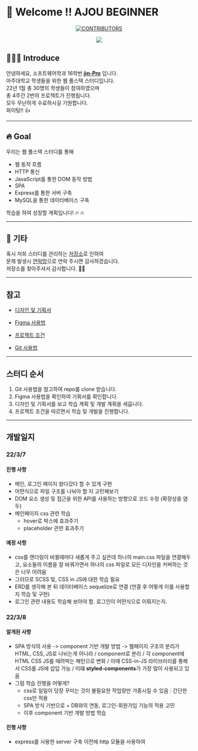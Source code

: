 # 🤗 Welcome !! AJOU BEGINNER

<div align=center>

[![CONTRIBUTORS](https://img.shields.io/badge/contributors-30-green.svg?style=flat-square)](https://github.com/AJOU-BEGINNER/P-1)

<a href="https://github.com/AJOU-BEGINNER/P-1/graphs/contributors">
  <img src="https://contrib.rocks/image?repo=AJOU-BEGINNER/P-1" />
</a>

</div>

## 🧑🏻‍💻 Introduce

안녕하세요, 소프트웨어학과 16학번 **[jin-Pro](https://github.com/jin-Pro)** 입니다. <br/>
아주대학교 학생들을 위한 웹 풀스택 스터디입니다. <br/>
22년 1월 총 30명의 학생들이 참여하였으며 <br/>
총 4주간 2번의 프로젝트가 진행됩니다. <br/>
모두 무난하게 수료하시길 기원합니다. <br/>
화이팅!! 👍

---

## 🔥 Goal

우리는 웹 풀스택 스터디를 통해

- 웹 동작 흐름
- HTTP 통신
- JavaScript를 통한 DOM 동작 방법
- SPA
- Express를 통한 서버 구축
- MySQL을 통한 데이터베이스 구축

학습을 하여 성장할 계획입니다! 🔥 🔥

---

## 🎸 기타

혹시 저희 스터디를 관리하는 [저장소](https://github.com/AJOU-BEGINNER/P-1)로 인하여 <br/>
문제 발생시 [연락망](https://velog.io/@jinpro)으로 연락 주시면 감사하겠습니다. <br/>
저장소를 찾아주셔서 감사합니다. 🙇🏻 <br/>

---

## 참고

- [디자인 및 기획서](https://www.figma.com/file/FMcTfiuDucOpEs2j6fh3XL/2022-Ajou-Beginner-Project-1-1?node-id=1%3A2)

- [Figma 사용법](https://slash-amaranthus-65c.notion.site/Figma-c1dead5d929d44498e94641f8058e10d)

- [프로젝트 조건](https://slash-amaranthus-65c.notion.site/P-1-0f22a61c074f4a86a57e01acdb8f3457)

- [Git 사용법](https://github.com/code-squad/codesquad-docs/blob/master/codereview/README.md)

---

## 스터디 순서

1. Git 사용법을 참고하여 repo를 clone 받습니다.
2. Figma 사용법을 확인하여 기획서를 확인합니다.
3. 디자인 및 기획서를 보고 학습 계획 및 개발 계획을 세웁니다.
4. 프로젝트 조건을 따르면서 학습 및 개발을 진행합니다.


---

## 개발일지

### 22/3/7

#### 진행 사항

- 메인, 로그인 페이지 왔다갔다 할 수 있게 구현
- 어떤식으로 파일 구조를 나눠야 할 지 고민해보기
- DOM 요소 생성 및 접근을 위한 API를 사용하는 방향으로 코드 수정 (확장성을 염두)
- 메인페이지 css 관련 학습
  - hover로 박스에 효과주기
  - placeholder 관련 효과주기

#### 예정 사항

- css를 랜더링이 바뀔때마다 새롭게 주고 싶은데 하나의 main.css 파일을 연결해두고, 요소들의 이름을 잘 바꿔가면서 하나의 css 파일로 모든 디자인을 커버하는 것은 너무 어려움
- 그러므로 SCSS 및, CSS in JS에 대한 학습 필요
- ERD를 생각해 본 뒤 데이터베이스 sequelize로 연결 (연결 후 어떻게 이를 사용할 지 학습 및 구현)
- 로그인 관련 내용도 학습해 보아야 함. 로그인이 어떤식으로 이뤄지는지.

### 22/3/8

#### 알게된 사항

- SPA 방식의 사용 -> component 기반 개발 방법 -> 웹페이지 구조의 분리가 HTML, CSS, JS로 나뉘는게 아니라 / component로 분리 / 각 component에 HTML CSS JS를 때려박는 패턴으로 변화 / 이때 CSS-in-JS 라이브러리를 통해서 CSS를 JS에 삽입 가능 / 이떄 **styled-components**가 가장 많이 사용되고 있음
- 그럼 학습 진행을 어떻게?
  - css로 일일이 당장 꾸미는 것이 불필요한 작업량만 가중시킬 수 있음 : 간단한 css만 적용
  - SPA 방식 기반으로 + DB와의 연동, 로그인-회원가입 기능의 적용 고민
  - 이후 component 기반 개발 방법 학습

#### 진행 사항

- express를 사용한 server 구축 이전에 http 모듈을 사용하여 